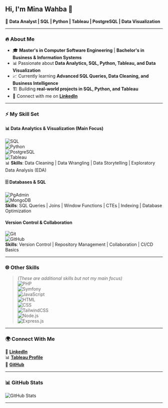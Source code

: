 ## Hi, I'm Mina Wahba 👋  

🚀 **Data Analyst | SQL | Python | Tableau | PostgreSQL | Data Visualization**  

---

### 🔥 About Me  
- 🎓 **Master's in Computer Software Engineering** | **Bachelor's in Business & Information Systems**  
- 📊 Passionate about **Data Analytics, SQL, Python, Tableau, and Data Visualization**  
- 📈 Currently learning **Advanced SQL Queries, Data Cleaning, and Business Intelligence**  
- 🏗 Building **real-world projects in SQL, Python, and Tableau**  
- 🔗 Connect with me on **[LinkedIn](https://www.linkedin.com/in/mwahba98/)**  

---

### ⚡ My Skill Set  

#### **📊 Data Analytics & Visualization (Main Focus)**  
![SQL](https://img.shields.io/badge/-SQL-blue?style=for-the-badge&logo=postgresql)  
![Python](https://img.shields.io/badge/-Python-lightblue?style=for-the-badge&logo=python)  
![PostgreSQL](https://img.shields.io/badge/-PostgreSQL-blue?style=for-the-badge&logo=postgresql)  
![Tableau](https://img.shields.io/badge/-Tableau-orange?style=for-the-badge&logo=tableau)  
📊 **Skills**: Data Cleaning | Data Wrangling | Data Storytelling | Exploratory Data Analysis (EDA)  

#### **🗄 Databases & SQL**  
![PgAdmin](https://img.shields.io/badge/-PgAdmin-darkblue?style=for-the-badge&logo=postgresql)  
![MongoDB](https://img.shields.io/badge/-MongoDB-green?style=for-the-badge&logo=mongodb)  
 **Skills**: SQL Queries | Joins | Window Functions | CTEs | Indexing | Database Optimization  

####   Version Control & Collaboration
![Git](https://img.shields.io/badge/-Git-red?style=for-the-badge&logo=git)  
![GitHub](https://img.shields.io/badge/-GitHub-black?style=for-the-badge&logo=github)  
 **Skills**: Version Control | Repository Management | Collaboration | CI/CD Basics  

---

### 🌐 Other Skills  
> *(These are additional skills but not my main focus)*  
![PHP](https://img.shields.io/badge/-PHP-777BB4?style=for-the-badge&logo=php)  
![Symfony](https://img.shields.io/badge/-Symfony-black?style=for-the-badge&logo=symfony)  
![JavaScript](https://img.shields.io/badge/-JavaScript-yellow?style=for-the-badge&logo=javascript)  
![HTML](https://img.shields.io/badge/-HTML-red?style=for-the-badge&logo=html5)  
![CSS](https://img.shields.io/badge/-CSS-blue?style=for-the-badge&logo=css3)  
![TailwindCSS](https://img.shields.io/badge/-TailwindCSS-38B2AC?style=for-the-badge&logo=tailwind-css)  
![Node.js](https://img.shields.io/badge/-Node.js-green?style=for-the-badge&logo=node.js)  
![Express.js](https://img.shields.io/badge/-Express.js-black?style=for-the-badge&logo=express)  


---

### 🌍 Connect With Me  

🔗 **[LinkedIn](https://www.linkedin.com/in/mwahba98/)**  
📊 **[Tableau Profile](https://public.tableau.com/app/profile/mina.wahba/vizzes)**  
📂 **[GitHub](https://github.com/Minawahba98)**  

---

### 📊 GitHub Stats  
![GitHub Stats](https://github-readme-stats.vercel.app/api?username=Minawahba98&show_icons=true&theme=tokyonight)  

---
